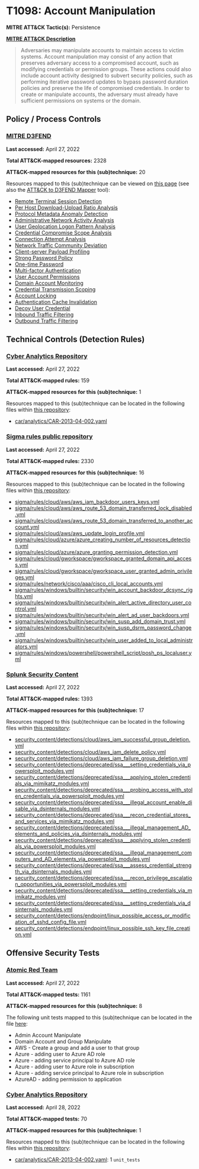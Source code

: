 # T1098: Account Manipulation
**MITRE ATT&CK Tactic(s):** Persistence

**[MITRE ATT&CK Description](https://attack.mitre.org/techniques/T1098)**
<blockquote>Adversaries may manipulate accounts to maintain access to victim systems. Account manipulation may consist of any action that preserves adversary access to a compromised account, such as modifying credentials or permission groups. These actions could also include account activity designed to subvert security policies, such as performing iterative password updates to bypass password duration policies and preserve the life of compromised credentials. In order to create or manipulate accounts, the adversary must already have sufficient permissions on systems or the domain.</blockquote>

## Policy / Process Controls
### [MITRE D3FEND](https://d3fend.mitre.org/)
**Last accessed:** April 27, 2022

**Total ATT&CK-mapped resources:** 2328

**ATT&CK-mapped resources for this (sub)technique:** 20

Resources mapped to this (sub)technique can be viewed on [this page](https://d3fend.mitre.org/) (see also the [ATT&CK to D3FEND Mapper](https://d3fend.mitre.org/tools/attack-mapper) tool):

* [Remote Terminal Session Detection](https://d3fend.mitre.org/techniques/d3f:RemoteTerminalSessionDetection)
* [Per Host Download-Upload Ratio Analysis](https://d3fend.mitre.org/techniques/d3f:PerHostDownload-UploadRatioAnalysis)
* [Protocol Metadata Anomaly Detection](https://d3fend.mitre.org/techniques/d3f:ProtocolMetadataAnomalyDetection)
* [Administrative Network Activity Analysis](https://d3fend.mitre.org/techniques/d3f:AdministrativeNetworkActivityAnalysis)
* [User Geolocation Logon Pattern Analysis](https://d3fend.mitre.org/techniques/d3f:UserGeolocationLogonPatternAnalysis)
* [Credential Compromise Scope Analysis](https://d3fend.mitre.org/techniques/d3f:CredentialCompromiseScopeAnalysis)
* [Connection Attempt Analysis](https://d3fend.mitre.org/techniques/d3f:ConnectionAttemptAnalysis)
* [Network Traffic Community Deviation](https://d3fend.mitre.org/techniques/d3f:NetworkTrafficCommunityDeviation)
* [Client-server Payload Profiling](https://d3fend.mitre.org/techniques/d3f:Client-serverPayloadProfiling)
* [Strong Password Policy](https://d3fend.mitre.org/techniques/d3f:StrongPasswordPolicy)
* [One-time Password](https://d3fend.mitre.org/techniques/d3f:One-timePassword)
* [Multi-factor Authentication](https://d3fend.mitre.org/techniques/d3f:Multi-factorAuthentication)
* [User Account Permissions](https://d3fend.mitre.org/techniques/d3f:UserAccountPermissions)
* [Domain Account Monitoring](https://d3fend.mitre.org/techniques/d3f:DomainAccountMonitoring)
* [Credential Transmission Scoping](https://d3fend.mitre.org/techniques/d3f:CredentialTransmissionScoping)
* [Account Locking](https://d3fend.mitre.org/techniques/d3f:AccountLocking)
* [Authentication Cache Invalidation](https://d3fend.mitre.org/techniques/d3f:AuthenticationCacheInvalidation)
* [Decoy User Credential](https://d3fend.mitre.org/techniques/d3f:DecoyUserCredential)
* [Inbound Traffic Filtering](https://d3fend.mitre.org/techniques/d3f:InboundTrafficFiltering)
* [Outbound Traffic Filtering](https://d3fend.mitre.org/techniques/d3f:OutboundTrafficFiltering)

## Technical Controls (Detection Rules)
### [Cyber Analytics Repository](https://car.mitre.org)
**Last accessed:** April 27, 2022

**Total ATT&CK-mapped rules:** 159

**ATT&CK-mapped resources for this (sub)technique:** 1

Resources mapped to this (sub)technique can be located in the following files within [this repository](https://github.com/mitre-attack/car/blob/master/analytics):

* [car/analytics/CAR-2013-04-002.yaml](https://github.com/mitre-attack/car/blob/master/analytics/CAR-2013-04-002.yaml)

### [Sigma rules public repository](https://github.com/SigmaHQ/sigma)
**Last accessed:** April 27, 2022

**Total ATT&CK-mapped rules:** 2330

**ATT&CK-mapped resources for this (sub)technique:** 16

Resources mapped to this (sub)technique can be located in the following files within [this repository](https://github.com/SigmaHQ/sigma/tree/master/rules):

* [sigma/rules/cloud/aws/aws_iam_backdoor_users_keys.yml](https://github.com/SigmaHQ/sigma/blob/master/rules/cloud/aws/aws_iam_backdoor_users_keys.yml)
* [sigma/rules/cloud/aws/aws_route_53_domain_transferred_lock_disabled.yml](https://github.com/SigmaHQ/sigma/blob/master/rules/cloud/aws/aws_route_53_domain_transferred_lock_disabled.yml)
* [sigma/rules/cloud/aws/aws_route_53_domain_transferred_to_another_account.yml](https://github.com/SigmaHQ/sigma/blob/master/rules/cloud/aws/aws_route_53_domain_transferred_to_another_account.yml)
* [sigma/rules/cloud/aws/aws_update_login_profile.yml](https://github.com/SigmaHQ/sigma/blob/master/rules/cloud/aws/aws_update_login_profile.yml)
* [sigma/rules/cloud/azure/azure_creating_number_of_resources_detection.yml](https://github.com/SigmaHQ/sigma/blob/master/rules/cloud/azure/azure_creating_number_of_resources_detection.yml)
* [sigma/rules/cloud/azure/azure_granting_permission_detection.yml](https://github.com/SigmaHQ/sigma/blob/master/rules/cloud/azure/azure_granting_permission_detection.yml)
* [sigma/rules/cloud/gworkspace/gworkspace_granted_domain_api_access.yml](https://github.com/SigmaHQ/sigma/blob/master/rules/cloud/gworkspace/gworkspace_granted_domain_api_access.yml)
* [sigma/rules/cloud/gworkspace/gworkspace_user_granted_admin_privileges.yml](https://github.com/SigmaHQ/sigma/blob/master/rules/cloud/gworkspace/gworkspace_user_granted_admin_privileges.yml)
* [sigma/rules/network/cisco/aaa/cisco_cli_local_accounts.yml](https://github.com/SigmaHQ/sigma/blob/master/rules/network/cisco/aaa/cisco_cli_local_accounts.yml)
* [sigma/rules/windows/builtin/security/win_account_backdoor_dcsync_rights.yml](https://github.com/SigmaHQ/sigma/blob/master/rules/windows/builtin/security/win_account_backdoor_dcsync_rights.yml)
* [sigma/rules/windows/builtin/security/win_alert_active_directory_user_control.yml](https://github.com/SigmaHQ/sigma/blob/master/rules/windows/builtin/security/win_alert_active_directory_user_control.yml)
* [sigma/rules/windows/builtin/security/win_alert_ad_user_backdoors.yml](https://github.com/SigmaHQ/sigma/blob/master/rules/windows/builtin/security/win_alert_ad_user_backdoors.yml)
* [sigma/rules/windows/builtin/security/win_susp_add_domain_trust.yml](https://github.com/SigmaHQ/sigma/blob/master/rules/windows/builtin/security/win_susp_add_domain_trust.yml)
* [sigma/rules/windows/builtin/security/win_susp_dsrm_password_change.yml](https://github.com/SigmaHQ/sigma/blob/master/rules/windows/builtin/security/win_susp_dsrm_password_change.yml)
* [sigma/rules/windows/builtin/security/win_user_added_to_local_administrators.yml](https://github.com/SigmaHQ/sigma/blob/master/rules/windows/builtin/security/win_user_added_to_local_administrators.yml)
* [sigma/rules/windows/powershell/powershell_script/posh_ps_localuser.yml](https://github.com/SigmaHQ/sigma/blob/master/rules/windows/powershell/powershell_script/posh_ps_localuser.yml)

### [Splunk Security Content](https://github.com/splunk/security_content)
**Last accessed:** April 27, 2022

**Total ATT&CK-mapped rules:** 1393

**ATT&CK-mapped resources for this (sub)technique:** 17

Resources mapped to this (sub)technique can be located in the following files within [this repository](https://github.com/splunk/security_content/tree/develop/detections):

* [security_content/detections/cloud/aws_iam_successful_group_deletion.yml](https://github.com/splunk/security_content/blob/develop/detections/cloud/aws_iam_successful_group_deletion.yml)
* [security_content/detections/cloud/aws_iam_delete_policy.yml](https://github.com/splunk/security_content/blob/develop/detections/cloud/aws_iam_delete_policy.yml)
* [security_content/detections/cloud/aws_iam_failure_group_deletion.yml](https://github.com/splunk/security_content/blob/develop/detections/cloud/aws_iam_failure_group_deletion.yml)
* [security_content/detections/deprecated/ssa___setting_credentials_via_powersploit_modules.yml](https://github.com/splunk/security_content/blob/develop/detections/deprecated/ssa___setting_credentials_via_powersploit_modules.yml)
* [security_content/detections/deprecated/ssa___applying_stolen_credentials_via_mimikatz_modules.yml](https://github.com/splunk/security_content/blob/develop/detections/deprecated/ssa___applying_stolen_credentials_via_mimikatz_modules.yml)
* [security_content/detections/deprecated/ssa___probing_access_with_stolen_credentials_via_powersploit_modules.yml](https://github.com/splunk/security_content/blob/develop/detections/deprecated/ssa___probing_access_with_stolen_credentials_via_powersploit_modules.yml)
* [security_content/detections/deprecated/ssa___illegal_account_enable_disable_via_dsinternals_modules.yml](https://github.com/splunk/security_content/blob/develop/detections/deprecated/ssa___illegal_account_enable_disable_via_dsinternals_modules.yml)
* [security_content/detections/deprecated/ssa___recon_credential_stores_and_services_via_mimikatz_modules.yml](https://github.com/splunk/security_content/blob/develop/detections/deprecated/ssa___recon_credential_stores_and_services_via_mimikatz_modules.yml)
* [security_content/detections/deprecated/ssa___illegal_management_AD_elements_and_policies_via_dsinternals_modules.yml](https://github.com/splunk/security_content/blob/develop/detections/deprecated/ssa___illegal_management_AD_elements_and_policies_via_dsinternals_modules.yml)
* [security_content/detections/deprecated/ssa___applying_stolen_credentials_via_powersploit_modules.yml](https://github.com/splunk/security_content/blob/develop/detections/deprecated/ssa___applying_stolen_credentials_via_powersploit_modules.yml)
* [security_content/detections/deprecated/ssa___illegal_management_computers_and_AD_elements_via_powersploit_modules.yml](https://github.com/splunk/security_content/blob/develop/detections/deprecated/ssa___illegal_management_computers_and_AD_elements_via_powersploit_modules.yml)
* [security_content/detections/deprecated/ssa___assess_credential_strength_via_dsinternals_modules.yml](https://github.com/splunk/security_content/blob/develop/detections/deprecated/ssa___assess_credential_strength_via_dsinternals_modules.yml)
* [security_content/detections/deprecated/ssa___recon_privilege_escalation_opportunities_via_powersploit_modules.yml](https://github.com/splunk/security_content/blob/develop/detections/deprecated/ssa___recon_privilege_escalation_opportunities_via_powersploit_modules.yml)
* [security_content/detections/deprecated/ssa___setting_credentials_via_mimikatz_modules.yml](https://github.com/splunk/security_content/blob/develop/detections/deprecated/ssa___setting_credentials_via_mimikatz_modules.yml)
* [security_content/detections/deprecated/ssa___setting_credentials_via_dsinternals_modules.yml](https://github.com/splunk/security_content/blob/develop/detections/deprecated/ssa___setting_credentials_via_dsinternals_modules.yml)
* [security_content/detections/endpoint/linux_possible_access_or_modification_of_sshd_config_file.yml](https://github.com/splunk/security_content/blob/develop/detections/endpoint/linux_possible_access_or_modification_of_sshd_config_file.yml)
* [security_content/detections/endpoint/linux_possible_ssh_key_file_creation.yml](https://github.com/splunk/security_content/blob/develop/detections/endpoint/linux_possible_ssh_key_file_creation.yml)


## Offensive Security Tests
### [Atomic Red Team](https://github.com/redcanaryco/atomic-red-team)
**Last accessed:** April 27, 2022

**Total ATT&CK-mapped tests:** 1161

**ATT&CK-mapped resources for this (sub)technique:** 8

The following unit tests mapped to this (sub)technique can be located in the file [here](https://github.com/redcanaryco/atomic-red-team/tree/master/atomics/T1098/T1098.yaml):

* Admin Account Manipulate
* Domain Account and Group Manipulate
* AWS - Create a group and add a user to that group
* Azure - adding user to Azure AD role
* Azure - adding service principal to Azure AD role
* Azure - adding user to Azure role in subscription
* Azure - adding service principal to Azure role in subscription
* AzureAD - adding permission to application

### [Cyber Analytics Repository](https://car.mitre.org)
**Last accessed:** April 28, 2022

**Total ATT&CK-mapped tests:** 70

**ATT&CK-mapped resources for this (sub)technique:** 1

Resources mapped to this (sub)technique can be located in the following files within [this repository](https://github.com/mitre-attack/car/blob/master/analytics):

* [car/analytics/CAR-2013-04-002.yaml](https://github.com/mitre-attack/car/blob/master/analytics/CAR-2013-04-002.yaml): 1 <code>unit_tests</code>

